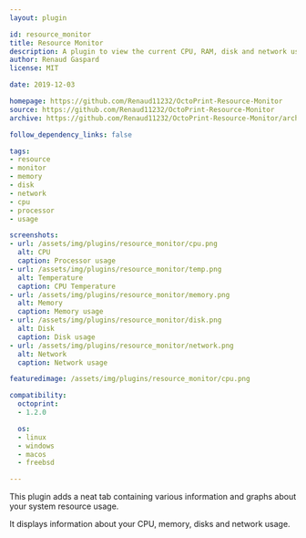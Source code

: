 ```yaml
---
layout: plugin

id: resource_monitor
title: Resource Monitor
description: A plugin to view the current CPU, RAM, disk and network usage on your system
author: Renaud Gaspard
license: MIT

date: 2019-12-03

homepage: https://github.com/Renaud11232/OctoPrint-Resource-Monitor
source: https://github.com/Renaud11232/OctoPrint-Resource-Monitor
archive: https://github.com/Renaud11232/OctoPrint-Resource-Monitor/archive/master.zip

follow_dependency_links: false

tags:
- resource
- monitor
- memory
- disk
- network
- cpu
- processor
- usage

screenshots:
- url: /assets/img/plugins/resource_monitor/cpu.png
  alt: CPU
  caption: Processor usage
- url: /assets/img/plugins/resource_monitor/temp.png
  alt: Temperature
  caption: CPU Temperature
- url: /assets/img/plugins/resource_monitor/memory.png
  alt: Memory
  caption: Memory usage
- url: /assets/img/plugins/resource_monitor/disk.png
  alt: Disk
  caption: Disk usage
- url: /assets/img/plugins/resource_monitor/network.png
  alt: Network
  caption: Network usage

featuredimage: /assets/img/plugins/resource_monitor/cpu.png

compatibility:
  octoprint:
  - 1.2.0

  os:
  - linux
  - windows
  - macos
  - freebsd

---
```


This plugin adds a neat tab containing various information and graphs about your system resource usage.

It displays information about your CPU, memory, disks and network usage.
